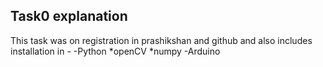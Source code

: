 Task0 explanation
-----------------------------
This task was on registration in prashikshan and github and also includes installation in -
-Python
   *openCV
   *numpy
-Arduino
